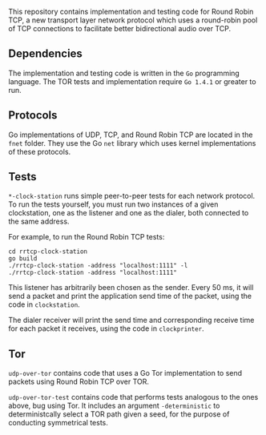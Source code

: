 This repository contains implementation and testing code for Round Robin TCP, a new transport layer network protocol which uses a round-robin pool of TCP connections to facilitate better bidirectional audio over TCP.

## Dependencies

 The implementation and testing code is written in the `Go` programming language. The TOR tests and implementation require `Go 1.4.1` or greater to run.

## Protocols

Go implementations of UDP, TCP, and Round Robin TCP are located in the `fnet` folder. They use the Go `net` library which uses kernel implementations of these protocols.

## Tests

`*-clock-station` runs simple peer-to-peer tests for each network protocol.
To run the tests yourself, you must run two instances of a given clockstation, one as the listener and one as the dialer, both connected to the same address.

For example, to run the Round Robin TCP tests:

```
cd rrtcp-clock-station
go build
./rrtcp-clock-station -address "localhost:1111" -l
./rrtcp-clock-station -address "localhost:1111"
```

This listener has arbitrarily been chosen as the sender. Every 50 ms, it will send a packet and print the application send time of the packet, using the code in `clockstation`.

The dialer receiver will print the send time and corresponding receive time for each packet it receives, using the code in `clockprinter`.

## Tor
`udp-over-tor` contains code that uses a Go Tor implementation to send packets using Round Robin TCP over TOR.

`udp-over-tor-test` contains code that performs tests analogous to the ones above, bug using Tor. It includes an argument `-deterministic` to deterministcally select a TOR path given a seed, for the purpose of conducting symmetrical tests.
